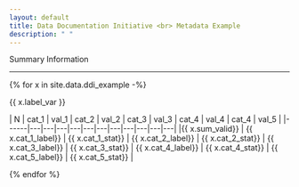 ```yaml
---
layout: default
title: Data Documentation Initiative <br> Metadata Example
description: " "
---
```


Summary Information

* * *

{% for x in site.data.ddi_example -%}

{{ x.label_var }}

| N | cat_1 | val_1 | cat_2 | val_2 | cat_3 | val_3 | cat_4 | val_4 | cat_4 | val_5 | 
|------|---|---|---|---|---|---|---|---|---|---|---|
|{{ x.sum_valid}} | {{ x.cat_1_label}} | {{ x.cat_1_stat}} | {{ x.cat_2_label}} | {{ x.cat_2_stat}} | {{ x.cat_3_label}} | {{ x.cat_3_stat}} | {{ x.cat_4_label}} | {{ x.cat_4_stat}} | {{ x.cat_5_label}} | {{ x.cat_5_stat}} |


{% endfor %}

